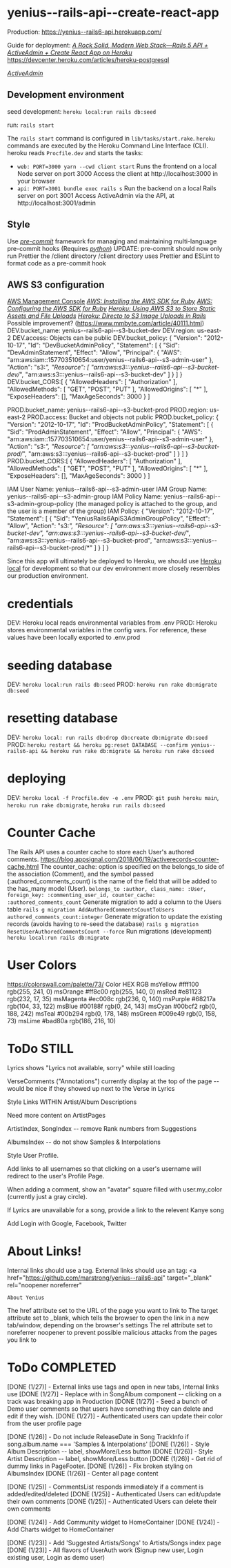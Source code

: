 # yenius--rails-api--create-react-app

Production: https://yenius--rails6-api.herokuapp.com/

Guide for deployment:
_[A Rock Solid, Modern Web Stack—Rails 5 API + ActiveAdmin + Create React App on Heroku](https://blog.heroku.com/a-rock-solid-modern-web-stack)_
https://devcenter.heroku.com/articles/heroku-postgresql

_[ActiveAdmin](https://activeadmin.info/0-installation.html#setting-up-active-admin)_

## Development environment
seed development:
`heroku local:run rails db:seed`

run:
`rails start`

The `rails start` command is configured in `lib/tasks/start.rake`.
`heroku` commands are executed by the Heroku Command Line Interface (CLI).
heroku reads `Procfile.dev` and starts the tasks:

- `web: PORT=3000 yarn --cwd client start`
  Runs the frontend on a local Node server on port 3000
  Access the client at http://localhost:3000 in your browser
- `api: PORT=3001 bundle exec rails s`
  Run the backend on a local Rails server on port 3001
  Access ActiveAdmin via the API, at http://localhost:3001/admin

## Style

Use _[pre-commit](https://pre-commit.com/)_ framework for managing and maintaining multi-language pre-commit hooks (Requires _[python](https://docs.python-guide.org/starting/install3/linux/)_)
UPDATE: pre-commit should now only run Prettier the /client directory
/client directory uses Prettier and ESLint to format code as a pre-commit hook

## AWS S3 configuration
[AWS Management Console](https://us-east-2.console.aws.amazon.com/console/home?region=us-east-2#)
_[AWS: Installing the AWS SDK for Ruby](https://docs.aws.amazon.com/sdk-for-ruby/v3/developer-guide/setup-install.html)_
_[AWS: Configuring the AWS SDK for Ruby](https://docs.aws.amazon.com/sdk-for-ruby/v3/developer-guide/setup-config.html)_
_[Heroku: Using AWS S3 to Store Static Assets and File Uploads](https://devcenter.heroku.com/articles/s3)_
_[Heroku: Directo to S3 Image Uploads in Rails](https://devcenter.heroku.com/articles/direct-to-s3-image-uploads-in-rails)_
Possible improvement? (https://www.mmbyte.com/article/40111.html)
DEV.bucket_name: yenius--rails6-api--s3-bucket-dev
DEV.region: us-east-2
DEV.access: Objects can be public
DEV.bucket_policy: {
    "Version": "2012-10-17",
    "Id": "DevBucketAdminPolicy",
    "Statement": [
        {
            "Sid": "DevAdminStatement",
            "Effect": "Allow",
            "Principal": {
                "AWS": "arn:aws:iam::157703510654:user/yenius--rails6-api--s3-admin-user"
            },
            "Action": "s3:*",
            "Resource": [
                "arn:aws:s3:::yenius--rails6-api--s3-bucket-dev/*",
                "arn:aws:s3:::yenius--rails6-api--s3-bucket-dev"
            ]
        }
    ]
}
DEV.bucket_CORS:[
    {
        "AllowedHeaders": [
            "Authorization"
        ],
        "AllowedMethods": [
            "GET",
            "POST",
            "PUT"
        ],
        "AllowedOrigins": [
            "*"
        ],
        "ExposeHeaders": [],
        "MaxAgeSeconds": 3000
    }
]

PROD.bucket_name: yenius--rails6-api--s3-bucket-prod
PROD.region: us-east-2
PROD.access: Bucket and objects not public
PROD.bucket_policy: {
    "Version": "2012-10-17",
    "Id": "ProdBucketAdminPolicy",
    "Statement": [
        {
            "Sid": "ProdAdminStatement",
            "Effect": "Allow",
            "Principal": {
                "AWS": "arn:aws:iam::157703510654:user/yenius--rails6-api--s3-admin-user"
            },
            "Action": "s3:*",
            "Resource": [
                "arn:aws:s3:::yenius--rails6-api--s3-bucket-prod/*",
                "arn:aws:s3:::yenius--rails6-api--s3-bucket-prod"
            ]
        }
    ]
}
PROD.bucket_CORS:[
    {
        "AllowedHeaders": [
            "Authorization"
        ],
        "AllowedMethods": [
            "GET",
            "POST",
            "PUT"
        ],
        "AllowedOrigins": [
            "*"
        ],
        "ExposeHeaders": [],
        "MaxAgeSeconds": 3000
    }
]


IAM User Name: yenius--rails6-api--s3-admin-user
IAM Group Name: yenius--rails6-api--s3-admin-group
IAM Policy Name: yenius--rails6-api--s3-admin-group-policy
(the managed policy is attached to the group, and the user is a member of the group)
IAM Policy:
{
  "Version": "2012-10-17",
  "Statement": [
    {
      "Sid": "YeniusRails6ApiS3AdminGroupPolicy",
      "Effect": "Allow",
      "Action": "s3:*",
      "Resource": [
        "arn:aws:s3:::yenius--rails6-api--s3-bucket-dev",
        "arn:aws:s3:::yenius--rails6-api--s3-bucket-dev/*",
        "arn:aws:s3:::yenius--rails6-api--s3-bucket-prod",
        "arn:aws:s3:::yenius--rails6-api--s3-bucket-prod/*"
      ]
    }
  ]
}



Since this app will ultimately be deployed to Heroku, we should use [Heroku local](https://devcenter.heroku.com/articles/heroku-local) for development so that our dev environment more closely resembles our production environment.

# credentials
DEV: Heroku local reads environmental variables from .env
PROD: Heroku stores environmental variables in the config vars. For reference, these values have been locally exported to .env.prod

# seeding database
DEV: `heroku local:run rails db:seed`
PROD: `heroku run rake db:migrate db:seed`

# resetting database
DEV: `heroku local: run rails db:drop db:create db:migrate db:seed`
PROD: `heroku restart && heroku pg:reset DATABASE --confirm yenius--rails6-api && heroku run rake db:migrate && heroku run rake db:seed`

# deploying
DEV: `heroku local -f Procfile.dev -e .env`
PROD: `git push heroku main`, `heroku run rake db:migrate`, `heroku run rails db:seed`


# Counter Cache
The Rails API uses a counter cache to store each User's authored comments.
https://blog.appsignal.com/2018/06/19/activerecords-counter-cache.html
The counter_cache: option is specified on the belongs_to side of the association (Comment), and the symbol passed (:authored_comments_count) is the name of the field that will be added to the has_many model (User).
`belongs_to :author, class_name: :User, foreign_key: :commenting_user_id, counter_cache: :authored_comments_count`
Generate migration to add a column to the Users table
`rails g migration AddAuthoredCommentsCountToUsers authored_comments_count:integer`
Generate migration to update the existing records (avoids having to re-seed the database)
`rails g migration ResetUserAuthoredCommentsCount --force`
Run migrations (development)
`heroku local:run rails db:migrate`


# User Colors
https://colorswall.com/palette/73/
Color		HEX			RGB
msYellow	#fff100		rgb(255, 241, 0)
msOrange	#ff8c00		rgb(255, 140, 0)
msRed		#e81123		rgb(232, 17, 35)
msMagenta	#ec008c		rgb(236, 0, 140)
msPurple	#68217a		rgb(104, 33, 122)
msBlue		#00188f		rgb(0, 24, 143)
msCyan		#00bcf2		rgb(0, 188, 242)
msTeal		#00b294		rgb(0, 178, 148)
msGreen		#009e49		rgb(0, 158, 73)
msLime		#bad80a		rgb(186, 216, 10)


# ToDo STILL

Lyrics shows "Lyrics not available, sorry" while still loading

VerseComments ("Annotations") currently display at the top of the page -- would be nice if they showed up next to the Verse in Lyrics

Style Links WITHIN Artist/Album Descriptions

Need more content on ArtistPages

ArtistIndex, SongIndex -- remove Rank numbers from Suggestions

AlbumsIndex -- do not show Samples & Interpolations

Style User Profile.

Add links to all usernames so that clicking on a user's username will redirect to the user's Profile Page.

When adding a comment, show an "avatar" square filled with user.my_color (currently just a gray circle).

If Lyrics are unavailable for a song, provide a link to the relevent Kanye song

Add Login with Google, Facebook, Twitter

# About Links!
Internal links should use a <Link> tag.
External links should use an <a> tag:
  <a
    href="https://github.com/marstrong/yenius--rails6-api"
    target="_blank"
    rel="noopener noreferrer"
  >
    About Yenius
  </a>

The href attribute set to the URL of the page you want to link to
The target attribute set to _blank, which tells the browser to open the link in a new tab/window, depending on the browser's settings
The rel attribute set to noreferrer noopener to prevent possible malicious attacks from the pages you link to

# ToDo COMPLETED
[DONE (1/27)] - External links use <a> tags and open in new tabs, Internal links use <Link>
[DONE (1/27)] - Replace <a> with <Link> in SongAlbum component -- clicking on a track was breaking app in Production
[DONE (1/27)] - Seed a bunch of Demo user comments so that users have something they can delete and edit if they wish.
[DONE (1/27)] - Authenticated users can update their color from the user profile page

[DONE (1/26)] - Do not include ReleaseDate in Song TrackInfo if song.album.name === 'Samples & Interpolations'
[DONE (1/26)] - Style Album Description -- label, showMore/Less button
[DONE (1/26)] - Style Artist Description -- label, showMore/Less button
[DONE (1/26)] - Get rid of dummy links in PageFooter.
[DONE (1/26)] - Fix broken styling on AlbumsIndex
[DONE (1/26)] - Center all page content

[DONE (1/25)] - CommentsList responds immediately if a comment is added/edited/deleted
[DONE (1/25)] - Authenticated Users can edit/update their own comments
[DONE (1/25)] - Authenticated Users can delete their own comments

[DONE (1/24)] - Add Community widget to HomeContainer
[DONE (1/24)] - Add Charts widget to HomeContainer

[DONE (1/23)] - Add 'Suggested Artists/Songs' to Artists/Songs index page
[DONE (1/23)] - All flavors of UserAuth work (Signup new user, Login existing user, Login as demo user)
